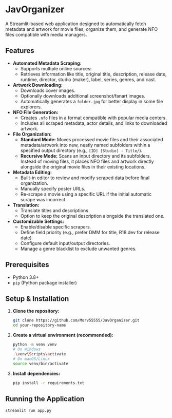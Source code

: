 # JavOrganizer

A Streamlit-based web application designed to automatically fetch metadata and artwork for movie files, organize them, and generate NFO files compatible with media managers.

## Features

*   **Automated Metadata Scraping:**
    *   Supports multiple online sources:
    *   Retrieves information like title, original title, description, release date, runtime, director, studio (maker), label, series, genres, and cast.
*   **Artwork Downloading:**
    *   Downloads cover images.
    *   Optionally downloads additional screenshot/fanart images.
    *   Automatically generates a `folder.jpg` for better display in some file explorers.
*   **NFO File Generation:**
    *   Creates `.nfo` files in a format compatible with popular media centers.
    *   Includes all scraped metadata, actor details, and links to downloaded artwork.
*   **File Organization:**
    *   **Standard Mode:** Moves processed movie files and their associated metadata/artwork into new, neatly named subfolders within a specified output directory (e.g., `[ID] [Studio] - Title/`).
    *   **Recursive Mode:** Scans an input directory and its subfolders. Instead of moving files, it places NFO files and artwork directly alongside the original movie files in their existing locations.
*   **Metadata Editing:**
    *   Built-in editor to review and modify scraped data before final organization.
    *   Manually specify poster URLs.
    *   Re-scrape a movie using a specific URL if the initial automatic scrape was incorrect.
*   **Translation:**
    *   Translate titles and descriptions
    *   Option to keep the original description alongside the translated one.
*   **Customizable Settings:**
    *   Enable/disable specific scrapers.
    *   Define field priority (e.g., prefer DMM for title, R18.dev for release date).
    *   Configure default input/output directories.
    *   Manage a genre blacklist to exclude unwanted genres.

## Prerequisites

*   Python 3.8+
*   `pip` (Python package installer)

## Setup & Installation

1.  **Clone the repository:**
    ```bash
    git clone https://github.com/Morv55555/JavOrganizer.git
    cd your-repository-name
    ```

2.  **Create a virtual environment (recommended):**
    ```bash
    python -m venv venv
    # On Windows
    .\venv\Scripts\activate
    # On macOS/Linux
    source venv/bin/activate
    ```

3.  **Install dependencies:**
    ```bash
    pip install -r requirements.txt
    ```

## Running the Application
```bash
streamlit run app.py
```

